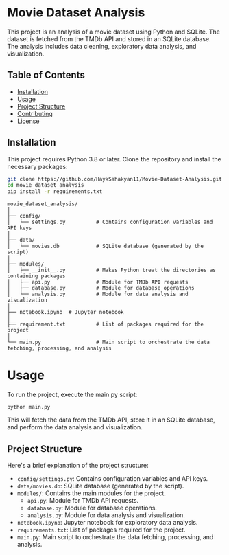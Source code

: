 # Movie Dataset Analysis

This project is an analysis of a movie dataset using Python and SQLite. The dataset is fetched from the TMDb API and stored in an SQLite database. The analysis includes data cleaning, exploratory data analysis, and visualization.

## Table of Contents

- [Installation](#installation)
- [Usage](#usage)
- [Project Structure](#project-structure)
- [Contributing](#contributing)
- [License](#license)

## Installation

This project requires Python 3.8 or later. Clone the repository and install the necessary packages:

```bash
git clone https://github.com/HaykSahakyan11/Movie-Dataset-Analysis.git
cd movie_dataset_analysis
pip install -r requirements.txt
```


```
movie_dataset_analysis/
│
├── config/
│   └── settings.py          # Contains configuration variables and API keys
│
├── data/
│   └── movies.db            # SQLite database (generated by the script)
│
├── modules/
│   ├── __init__.py          # Makes Python treat the directories as containing packages
│   ├── api.py               # Module for TMDb API requests
│   ├── database.py          # Module for database operations
│   └── analysis.py          # Module for data analysis and visualization
│
├── notebook.ipynb  # Jupyter notebook
│
├── requirement.txt          # List of packages required for the project
│
└── main.py                  # Main script to orchestrate the data fetching, processing, and analysis
```

# Usage
To run the project, execute the main.py script:

```
python main.py
```

This will fetch the data from the TMDb API, store it in an SQLite database, and perform the data analysis and visualization.  

## Project Structure

Here's a brief explanation of the project structure:

- `config/settings.py`: Contains configuration variables and API keys.
- `data/movies.db`: SQLite database (generated by the script).
- `modules/`: Contains the main modules for the project.
  - `api.py`: Module for TMDb API requests.
  - `database.py`: Module for database operations.
  - `analysis.py`: Module for data analysis and visualization.
- `notebook.ipynb`: Jupyter notebook for exploratory data analysis.
- `requirements.txt`: List of packages required for the project.
- `main.py`: Main script to orchestrate the data fetching, processing, and analysis.